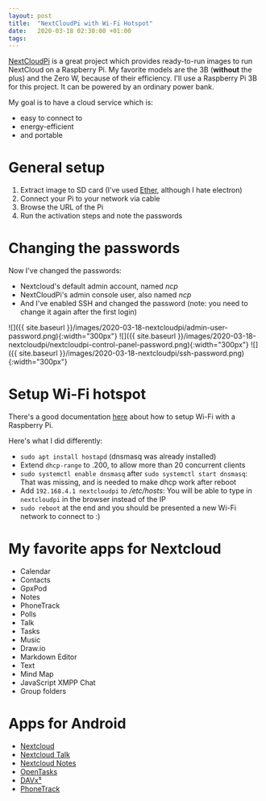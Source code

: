 ```yaml
---
layout: post
title:  "NextCloudPi with Wi-Fi Hotspot"
date:   2020-03-18 02:30:00 +01:00
tags:
---
```


[NextCloudPi](https://ownyourbits.com/nextcloudpi/) is a great project which provides ready-to-run images to run NextCloud on a Raspberry Pi.
My favorite models are the 3B (**without** the plus) and the Zero W, because of their efficiency.
I'll use a Raspberry Pi 3B for this project. It can be powered by an ordinary power bank.

My goal is to have a cloud service which is:

- easy to connect to
- energy-efficient
- and portable

# General setup

1. Extract image to SD card (I've used [Ether](https://www.balena.io/etcher/), although I hate electron)
1. Connect your Pi to your network via cable
1. Browse the URL of the Pi
1. Run the activation steps and note the passwords

# Changing the passwords

Now I've changed the passwords:

- Nextcloud's default admin account, named *ncp*
- NextCloudPi's admin console user, also named *ncp*
- And I've enabled SSH and changed the password (note: you need to change it again after the first login)

![]({{ site.baseurl }}/images/2020-03-18-nextcloudpi/admin-user-password.png){:width="300px"}
![]({{ site.baseurl }}/images/2020-03-18-nextcloudpi/nextcloudpi-control-panel-password.png){:width="300px"}
![]({{ site.baseurl }}/images/2020-03-18-nextcloudpi/ssh-password.png){:width="300px"}

# Setup Wi-Fi hotspot

There's a good documentation [here](https://www.raspberrypi.org/documentation/configuration/wireless/access-point.md) about how to setup Wi-Fi with a Raspberry Pi.

Here's what I did differently:

- `sudo apt install hostapd` (dnsmasq was already installed)
- Extend `dhcp-range` to .200, to allow more than 20 concurrent clients
- `sudo systemctl enable dnsmasq` after `sudo systemctl start dnsmasq`: That was missing, and is needed to make dhcp work after reboot
- Add `192.168.4.1 nextcloudpi` to */etc/hosts*: You will be able to type in `nextcloudpi` in the browser instead of the IP
- `sudo reboot` at the end and you should be presented a new Wi-Fi network to connect to :)

# My favorite apps for Nextcloud

- Calendar
- Contacts
- GpxPod
- Notes
- PhoneTrack
- Polls
- Talk
- Tasks
- Music
- Draw.io
- Markdown Editor
- Text
- Mind Map
- JavaScript XMPP Chat
- Group folders

# Apps for Android

- [Nextcloud](https://f-droid.org/en/packages/com.nextcloud.client/)
- [Nextcloud Talk](https://f-droid.org/en/packages/com.nextcloud.talk2/)
- [Nextcloud Notes](https://f-droid.org/en/packages/it.niedermann.owncloud.notes/)
- [OpenTasks](https://f-droid.org/en/packages/org.dmfs.tasks/)
- [DAVx⁵](https://f-droid.org/en/packages/at.bitfire.davdroid/)
- [PhoneTrack](https://f-droid.org/en/packages/net.eneiluj.nextcloud.phonetrack/)
